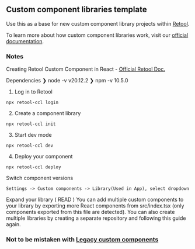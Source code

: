 ## Custom component libraries template

Use this as a base for new custom component library projects within [Retool](https://www.retool.com).

To learn more about how custom component libraries work, visit our [official documentation](https://docs.retool.com/apps/web/guides/components/develop-custom-components/custom-components-beta).


### Notes

Creating Retool Custom Component in React - [Official Retool Doc.](https://docs.retool.com/apps/web/guides/components/develop-custom-components/custom-components-beta)

Dependencies
❯ node -v	v20.12.2
❯ npm -v	10.5.0


1. Log in to Retool

```npx retool-ccl login```

2. Create a component library

```npx retool-ccl init```

3. Start dev mode

```npx retool-ccl dev```

4. Deploy your component

```npx retool-ccl deploy```

Switch component versions

```
Settings -> Custom components -> Library(Used in App), select dropdown
```


Expand your library ( READ )
You can add multiple custom components to your library by exporting more React components from src/index.tsx (only components exported from this file are detected). You can also create multiple libraries by creating a separate repository and following this guide again.

### Not to be mistaken with [Legacy custom components](https://docs.retool.com/apps/web/guides/components/develop-custom-components/custom)
